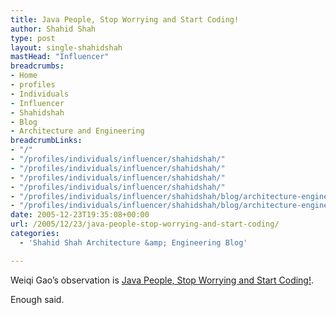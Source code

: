 ```yaml
---
title: Java People, Stop Worrying and Start Coding!
author: Shahid Shah
type: post
layout: single-shahidshah
mastHead: "Influencer"
breadcrumbs:
- Home
- profiles
- Individuals
- Influencer
- Shahidshah
- Blog
- Architecture and Engineering
breadcrumbLinks:
- "/"
- "/profiles/individuals/influencer/shahidshah/"
- "/profiles/individuals/influencer/shahidshah/"
- "/profiles/individuals/influencer/shahidshah/"
- "/profiles/individuals/influencer/shahidshah/"
- "/profiles/individuals/influencer/shahidshah/blog/architecture-engineering/"
- "/profiles/individuals/influencer/shahidshah/blog/architecture-engineering/"
date: 2005-12-23T19:35:08+00:00
url: /2005/12/23/java-people-stop-worrying-and-start-coding/
categories:
  - 'Shahid Shah Architecture &amp; Engineering Blog'

---
```

Weiqi Gao&#8217;s observation is  [Java People, Stop Worrying and Start Coding!][1]. 

Enough said.

 [1]: http://www.weiqigao.com/blog/2005/12/22/java_people_stop_worrying_and_start_coding.html